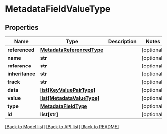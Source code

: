 # MetadataFieldValueType

## Properties
Name | Type | Description | Notes
------------ | ------------- | ------------- | -------------
**referenced** | [**MetadataReferencedType**](MetadataReferencedType.md) |  | [optional] 
**name** | **str** |  | [optional] 
**reference** | **str** |  | [optional] 
**inheritance** | **str** |  | [optional] 
**track** | **str** |  | [optional] 
**data** | [**list[KeyValuePairType]**](KeyValuePairType.md) |  | [optional] 
**value** | [**list[MetadataValueType]**](MetadataValueType.md) |  | [optional] 
**type** | [**MetadataFieldType**](MetadataFieldType.md) |  | [optional] 
**id** | **list[str]** |  | [optional] 

[[Back to Model list]](../README.md#documentation-for-models) [[Back to API list]](../README.md#documentation-for-api-endpoints) [[Back to README]](../README.md)


